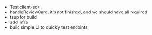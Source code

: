 * Test client-sdk
* handleReviewCard, it's not finished, and we should have all required
* tsup for build
* add infra
* build simple UI to quickly test endoints